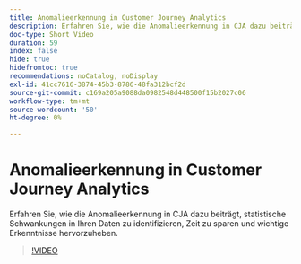 ```yaml
---
title: Anomalieerkennung in Customer Journey Analytics
description: Erfahren Sie, wie die Anomalieerkennung in CJA dazu beiträgt, statistische Schwankungen in Ihren Daten zu identifizieren, Zeit zu sparen und wichtige Erkenntnisse hervorzuheben.
doc-type: Short Video
duration: 59
index: false
hide: true
hidefromtoc: true
recommendations: noCatalog, noDisplay
exl-id: 41cc7616-3874-45b3-8786-48fa312bcf2d
source-git-commit: c169a205a9088da0982548d448500f15b2027c06
workflow-type: tm+mt
source-wordcount: '50'
ht-degree: 0%

---
```


# Anomalieerkennung in Customer Journey Analytics

Erfahren Sie, wie die Anomalieerkennung in CJA dazu beiträgt, statistische Schwankungen in Ihren Daten zu identifizieren, Zeit zu sparen und wichtige Erkenntnisse hervorzuheben.

<!-- 72_S106_3442453_58_anomaly-detection-in-customer-journey-analytics -->
>[!VIDEO](https://video.tv.adobe.com/v/3459735/?learn=on&enablevpops=true&captions=ger)
